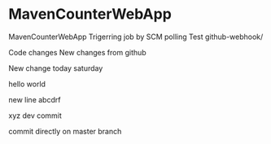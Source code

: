 # MavenCounterWebApp
MavenCounterWebApp
Trigerring job by SCM polling Test
github-webhook/

Code changes
New changes from github

New change today saturday


hello world

new line
abcdrf

xyz
dev commit

commit directly on master branch
